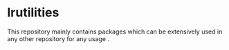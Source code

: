 # lrutilities

This repository mainly contains packages which can be extensively used in any other repository for any usage .
